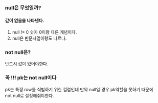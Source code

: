 ### null은 무엇일까?
#### 값이 없음을 나타낸다.
1. null != 0 
	숫자 0이랑 다른 개념이다.
2. null은 빈문자열이랑도 다르다.
### not null은? 
반드시 값이 있어야한다.

### 꼭 !!! pk는 not null이다
pk는 특정 row를 식별하기 위한 컬럼인데 만약 null일 경우 pk역할을 못하기 때문에 not null로 설정해줘야한다.
